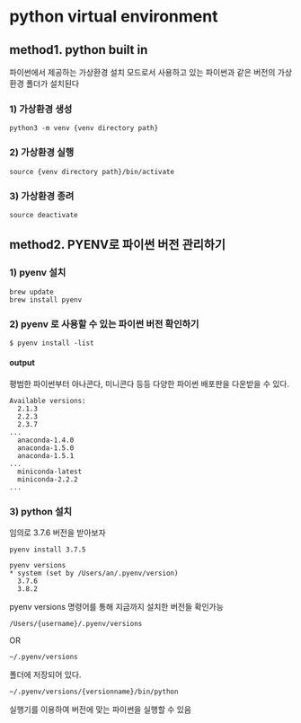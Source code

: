 # python virtual environment
## method1. python built in
파이썬에서 제공하는 가상환경 설치 모드로서 사용하고 있는 파이썬과 같은 버전의 가상환경 폴더가 설치된다

### 1) 가상환경 생성
```
python3 -m venv {venv directory path}
```
### 2) 가상환경 실행
```
source {venv directory path}/bin/activate
```
### 3) 가상환경 종려
```
source deactivate
```

## method2. PYENV로 파이썬 버전 관리하기
### 1) pyenv 설치
```
brew update 
brew install pyenv
```
### 2) pyenv 로 사용할 수 있는 파이썬 버전 확인하기
```
$ pyenv install -list
```
#### output
평범한 파이썬부터 아나콘다, 미니콘다 등등 다양한 파이썬 배포판을 다운받을 수 있다.
```
Available versions:
  2.1.3
  2.2.3
  2.3.7
...
  anaconda-1.4.0
  anaconda-1.5.0
  anaconda-1.5.1
...
  miniconda-latest
  miniconda-2.2.2
...
```
### 3) python 설치
임의로 3.7.6 버전을 받아보자
```
pyenv install 3.7.5
```
```
pyenv versions 
* system (set by /Users/an/.pyenv/version)
  3.7.6
  3.8.2
```
pyenv versions 명령어를 통해 지금까지 설치한 버전들 확인가능
```
/Users/{username}/.pyenv/versions 
```
OR 
```
~/.pyenv/versions
```
폴더에 저장되어 있다.
```
~/.pyenv/versions/{versionname}/bin/python
```
실행기를 이용하여 버전에 맞는 파이썬을 실행할 수 있음 











